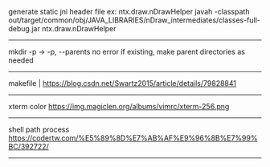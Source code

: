 
generate static jni header file
ex: ntx.draw.nDrawHelper
javah -classpath out/target/common/obj/JAVA_LIBRARIES/nDraw_intermediates/classes-full-debug.jar ntx.draw.nDrawHelper

-----------------------

mkdir -p -> -p, --parents     no error if existing, make parent directories as needed

------------------------

makefile |
https://blog.csdn.net/Swartz2015/article/details/79828841

------------------------

xterm color
https://img.magiclen.org/albums/vimrc/xterm-256.png

------------------------

shell path process
https://codertw.com/%E5%89%8D%E7%AB%AF%E9%96%8B%E7%99%BC/392722/

------------------------







